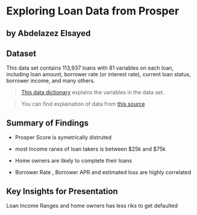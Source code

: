 # Exploring Loan Data from Prosper 
## by Abdelazez Elsayed


## Dataset




This data set contains 113,937 loans with 81 variables on each loan, including loan amount, borrower rate (or interest rate), current loan status, borrower income, and many others.

>[This data dictionary](https://www.google.com/url?q=https://docs.google.com/spreadsheet/ccc?key%3D0AllIqIyvWZdadDd5NTlqZ1pBMHlsUjdrOTZHaVBuSlE%26usp%3Dsharing&sa=D&source=editors&ust=1635341259581000&usg=AOvVaw1fWjrBGe5N3lIG6oLJiaDq) explains the variables in the data set.

> You can find explaination of data from [this source](https://docs.google.com/spreadsheets/d/1gDyi_L4UvIrLTEC6Wri5nbaMmkGmLQBk-Yx3z0XDEtI/edit#gid=0)

## Summary of Findings

* Prosper Score is symetrically distruted

* most Income ranes of loan takers is between $25k and $75k

* Home owners are likely to complete their loans 

* Borrower Rate , Borrower APR and estimated loss are highly correlated

## Key Insights for Presentation

 Loan Income Ranges and home owners has less riks to get defaulted